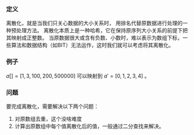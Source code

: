 ### 定义

离散化，就是当我们只关心数据的大小关系时，
用排名代替原数据进行处理的一种预处理方法。 
离散化本质上是一种哈希，它在保持原序列大小关系的前提下把其映射成正整数。 当原数据很大或含有负数、小数时，难以表示为数组下标，一些算法和数据结构（如BIT）无法运作，这时我们就可以考虑将其离散化。

### 例子
$a[] = [1,3,100,200,500000]$ 可以映射到 $a' = [0,1,2,3,4]$ 。

### 问题
要完成离散化，需要解决以下两个问题：
1. 对原数组去重，这个没啥难度
2. 计算出原数组中每个值离散化后的值，一般通过二分查找来解决。